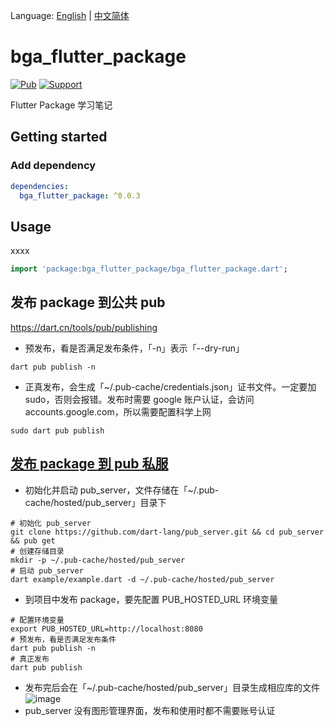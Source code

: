 Language: [English](README.md) | [中文简体](README-ZH.md)

# bga_flutter_package

[![Pub](https://img.shields.io/pub/v/bga_flutter_package.svg?style=flat-square)](https://pub.dev/packages/bga_flutter_package)
[![Support](https://img.shields.io/badge/platform-flutter%7Cflutter%20web%7Cdart%20vm-aa69b4.svg?style=flat-square)](https://github.com/bingoogolapple/flutter-note)

Flutter Package 学习笔记

## Getting started

### Add dependency

```yaml
dependencies:
  bga_flutter_package: ^0.0.3
```

## Usage

xxxx

```dart
import 'package:bga_flutter_package/bga_flutter_package.dart';
```

## 发布 package 到公共 pub

https://dart.cn/tools/pub/publishing

- 预发布，看是否满足发布条件，「-n」表示「--dry-run」

```shell
dart pub publish -n
```

- 正真发布，会生成「~/.pub-cache/credentials.json」证书文件。一定要加 sudo，否则会报错。发布时需要 google 账户认证，会访问 accounts.google.com，所以需要配置科学上网

```shell
sudo dart pub publish
```

## [发布 package 到 pub 私服](https://github.com/dart-lang/pub_server)

- 初始化并启动 pub_server，文件存储在「~/.pub-cache/hosted/pub_server」目录下

```shell
# 初始化 pub_server
git clone https://github.com/dart-lang/pub_server.git && cd pub_server && pub get
# 创建存储目录
mkdir -p ~/.pub-cache/hosted/pub_server
# 启动 pub_server
dart example/example.dart -d ~/.pub-cache/hosted/pub_server
```

- 到项目中发布 package，要先配置 PUB_HOSTED_URL 环境变量

```shell
# 配置环境变量
export PUB_HOSTED_URL=http://localhost:8080
# 预发布，看是否满足发布条件
dart pub publish -n
# 真正发布
dart pub publish
```

- 发布完后会在「~/.pub-cache/hosted/pub_server」目录生成相应库的文件
  ![image](https://user-images.githubusercontent.com/8949716/67954211-806e0d00-fc2b-11e9-88f9-ffe3ce6570b7.png)
- pub_server 没有图形管理界面，发布和使用时都不需要账号认证

